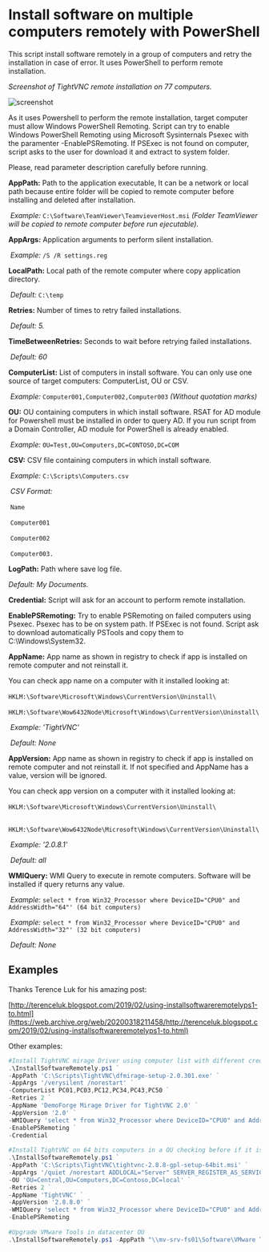 # Install software on multiple computers remotely with PowerShell

This script install software remotely in a group of computers and retry the installation in case of error. It uses PowerShell to perform remote installation.

*Screenshot of TightVNC remote installation on 77 computers.*

![screenshot](https://raw.githubusercontent.com/juangranados/powershell-scripts/main/Install%20Software%20Remotely/Screenshot.png)

As it uses Powershell to perform the remote installation, target computer must allow Windows PowerShell Remoting. Script can try to enable Windows PowerShell Remoting using Microsoft Sysinternals Psexec with the paramenter -EnablePSRemoting. If PSExec is not found on computer, script asks to the user for download it and extract to system folder.

Please, read parameter description carefully before running.

**AppPath:** Path to the application executable, It can be a network or local path because entire folder will be copied to remote computer before installing and deleted after installation.   

​	*Example:* `C:\Software\TeamViewer\TeamvieverHost.msi` *(Folder TeamViewer will be copied to remote computer before run ejecutable).*

**AppArgs:** Application arguments to perform silent installation.

​	*Example:* `/S /R settings.reg`

**LocalPath:** Local path of the remote computer where copy application directory.

​	*Default:* `C:\temp`

**Retries:** Number of times to retry failed installations.

​	*Default: 5.*

**TimeBetweenRetries:** Seconds to wait before retrying failed installations.

​	*Default: 60*

**ComputerList:** List of computers in install software. You can only use one source of target computers: ComputerList, OU or CSV.

​	*Example:* `Computer001,Computer002,Computer003` *(Without quotation marks)*

**OU:** OU containing computers in which install software. RSAT for AD module for Powershell must be installed in order to query AD. If you run script from a Domain Controller, AD module for PowerShell is already enabled.

​	*Example:* `OU=Test,OU=Computers,DC=CONTOSO,DC=COM`

**CSV:** CSV file containing computers in which install software.

​	*Example:* `C:\Scripts\Computers.csv`

​	*CSV Format:*

​		`Name`

​		`Computer001`

​		`Computer002`

​		`Computer003.`

**LogPath:** Path where save log file.

*Default: My Documents.*

**Credential:** Script will ask for an account to perform remote installation.

**EnablePSRemoting:** Try to enable PSRemoting on failed computers using Psexec. Psexec has to be on system path. If PSExec is not found. Script ask to download automatically PSTools and copy them to C:\Windows\System32.

**AppName:** App name as shown in registry to check if app is installed on remote computer and not reinstall it.

You can check app name on a computer with it installed looking at:  

​	`HKLM:\Software\Microsoft\Windows\CurrentVersion\Uninstall\`

​	`HKLM:\Software\Wow6432Node\Microsoft\Windows\CurrentVersion\Uninstall\`

​	*Example: 'TightVNC'*

​	*Default: None*

**AppVersion:** App name as shown in registry to check if app is installed on remote computer and not reinstall it. If not specified and AppName has a value, version will be ignored.

You can check app version on a computer with it installed looking at:

​	`HKLM:\Software\Microsoft\Windows\CurrentVersion\Uninstall\`

​	`	HKLM:\Software\Wow6432Node\Microsoft\Windows\CurrentVersion\Uninstall\`

​	*Example: '2.0.8.1'*

​	*Default: all*

**WMIQuery:** WMI Query to execute in remote computers. Software will be installed if query returns any value.

​	*Example:* `select * from Win32_Processor where DeviceID="CPU0" and AddressWidth="64"' (64 bit computers)`

​	*Example:* `select * from Win32_Processor where DeviceID="CPU0" and AddressWidth="32"' (32 bit computers)`

​	*Default: None*

## Examples

Thanks Terence Luk for his amazing post:

[http://terenceluk.blogspot.com/2019/02/using-installsoftwareremotelyps1-to.html](https://web.archive.org/web/20200318211458/http://terenceluk.blogspot.com/2019/02/using-installsoftwareremotelyps1-to.html)

Other examples:

```powershell
#Install TightVNC mirage Driver using computer list with different credentials checking before if it is installed and computers have 32 bits, enabling PSRemoting on connection error. 
.\InstallSoftwareRemotely.ps1 ` 
-AppPath 'C:\Scripts\TightVNC\dfmirage-setup-2.0.301.exe' ` 
-AppArgs '/verysilent /norestart' ` 
-ComputerList PC01,PC03,PC12,PC34,PC43,PC50 ` 
-Retries 2 ` 
-AppName 'DemoForge Mirage Driver for TightVNC 2.0' ` 
-AppVersion '2.0' ` 
-WMIQuery 'select * from Win32_Processor where DeviceID="CPU0" and AddressWidth="32"' ` 
-EnablePSRemoting ` 
-Credential 
 
#Install TightVNC on 64 bits computers in a OU checking before if it is installed and enablig PSRemoting on connection error. 
.\InstallSoftwareRemotely.ps1 ` 
-AppPath 'C:\Scripts\TightVNC\tightvnc-2.8.8-gpl-setup-64bit.msi' ` 
-AppArgs '/quiet /norestart ADDLOCAL="Server" SERVER_REGISTER_AS_SERVICE=1 SERVER_ADD_FIREWALL_EXCEPTION=1 SERVER_ALLOW_SAS=1 SET_USEVNCAUTHENTICATION=1 VALUE_OF_USEVNCAUTHENTICATION=1 SET_PASSWORD=1 VALUE_OF_PASSWORD=P@ssw0rd SET_USECONTROLAUTHENTICATION=1 VALUE_OF_USECONTROLAUTHENTICATION=1 SET_CONTROLPASSWORD=1 VALUE_OF_CONTROLPASSWORD=P@ssw0rd' ` 
-OU 'OU=Central,OU=Computers,DC=Contoso,DC=local' ` 
-Retries 2 ` 
-AppName 'TightVNC' ` 
-AppVersion '2.8.8.0' ` 
-WMIQuery 'select * from Win32_Processor where DeviceID="CPU0" and AddressWidth="64"' ` 
-EnablePSRemoting 
 
#Upgrade VMware Tools in datacenter OU 
.\InstallSoftwareRemotely.ps1 -AppPath "\\mv-srv-fs01\Software\VMware Tools\setup64.exe" -AppArgs '/s /v "/qn reboot=r"' -OU "OU=Datacenter,DC=CONTOSO,DC=COM" 
```
